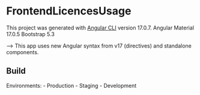 # FrontendLicencesUsage

This project was generated with [Angular CLI](https://github.com/angular/angular-cli) version 17.0.7.
    Angular Material 17.0.5
    Bootstrap 5.3

--> This app uses new Angular syntax from v17 (directives) and standalone components.

## Build

Environments:
    - Production
    - Staging
    - Development
